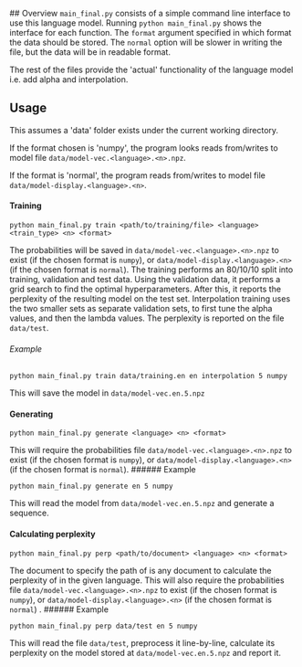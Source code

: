 ## Overview
`main_final.py` consists of a simple command line interface to use this language model. 
Running `python main_final.py` shows the interface for each function. The `format` argument specified in which format the data should be stored. The `normal` option will be slower in writing the file, but the data will be in readable format.

The rest of the files provide the 'actual' functionality of the language model i.e. add alpha and interpolation.
## Usage
This assumes a 'data' folder exists under the current working directory.

If the format chosen is 'numpy', the program looks reads from/writes to model file `data/model-vec.<language>.<n>.npz`.

If the format is 'normal',  the program reads from/writes to model file `data/model-display.<language>.<n>`.
#### Training
```
python main_final.py train <path/to/training/file> <language> <train_type> <n> <format>
```
The probabilities will be saved in `data/model-vec.<language>.<n>.npz` to exist (if the chosen format is `numpy`), or `data/model-display.<language>.<n>` (if the chosen format is `normal`).
The training performs an 80/10/10 split into training, validation and test data. Using the validation data, it performs a grid search to find the optimal hyperparameters. After this, it reports the perplexity of the resulting model on the test set. Interpolation training uses the two smaller sets as separate validation sets, to first tune the alpha values, and then the lambda values. The perplexity is reported on the file `data/test`.
###### Example
```
python main_final.py train data/training.en en interpolation 5 numpy
```

This will save the model in `data/model-vec.en.5.npz`
#### Generating
```
python main_final.py generate <language> <n> <format>
```
This will require the probabilities file `data/model-vec.<language>.<n>.npz` to exist (if the chosen format is `numpy`), or `data/model-display.<language>.<n>` (if the chosen format is `normal`).
###### Example
```
python main_final.py generate en 5 numpy
```
This will read the model from `data/model-vec.en.5.npz` and generate a sequence.
#### Calculating perplexity
```
python main_final.py perp <path/to/document> <language> <n> <format>
```
The document to specify the path of is any document to calculate the perplexity of in the given language.
This will also require the probabilities file `data/model-vec.<language>.<n>.npz` to exist (if the chosen format is `numpy`), or `data/model-display.<language>.<n>` (if the chosen format is `normal`) .
###### Example
```
python main_final.py perp data/test en 5 numpy
```
This will read the file `data/test`, preprocess it line-by-line, calculate its perplexity on the model stored at `data/model-vec.en.5.npz` and report it.